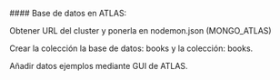 #### Base de datos en ATLAS:

Obtener URL del cluster y ponerla en nodemon.json (MONGO_ATLAS)

Crear la colección la base de datos: books y la colección: books. 

Añadir datos ejemplos mediante GUI de ATLAS.